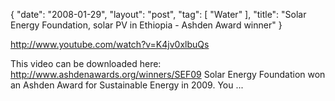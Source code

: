 {
   "date": "2008-01-29",
   "layout": "post",
   "tag": [
      "Water"
   ],
   "title": "Solar Energy Foundation, solar PV in Ethiopia - Ashden Award winner"
}

http://www.youtube.com/watch?v=K4jv0xlbuQs  

This video can be downloaded here: http://www.ashdenawards.org/winners/SEF09 Solar Energy Foundation won an Ashden Award for Sustainable Energy in 2009. You ...
